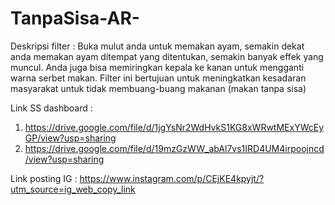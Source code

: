 # TanpaSisa-AR-
Deskripsi filter :
Buka mulut anda untuk memakan ayam, semakin dekat anda memakan ayam ditempat yang ditentukan, semakin banyak effek yang muncul. Anda juga bisa memiringkan kepala ke kanan untuk mengganti warna serbet makan.
Filter ini bertujuan untuk meningkatkan kesadaran masyarakat untuk tidak membuang-buang makanan (makan tanpa sisa)

Link SS dashboard :
1. https://drive.google.com/file/d/1jgYsNr2WdHvkS1KG8xWRwtMExYWcEyGP/view?usp=sharing
2. https://drive.google.com/file/d/19mzGzWW_abAl7vs1IRD4UM4irpoojncd/view?usp=sharing

Link posting IG :
https://www.instagram.com/p/CEjKE4kpyjt/?utm_source=ig_web_copy_link
